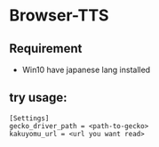 # Browser-TTS


## Requirement

* Win10 have japanese lang installed



## try usage:


```
[Settings]
gecko_driver_path = <path-to-gecko>
kakuyomu_url = <url you want read>
```